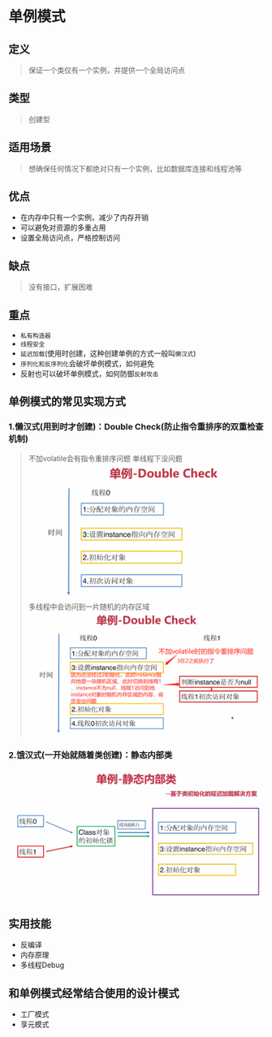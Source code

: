 # 单例模式

## 定义
> 保证一个类仅有一个实例，并提供一个全局访问点

## 类型
> 创建型

## 适用场景
> 想确保任何情况下都绝对只有一个实例，比如数据库连接和线程池等

## 优点
+ 在内存中只有一个实例，减少了内存开销
+ 可以避免对资源的多重占用
+ 设置全局访问点，严格控制访问

## 缺点
> 没有接口，扩展困难

## 重点
+ `私有构造器`
+ `线程安全`
+ `延迟加载`(使用时创建，这种创建单例的方式一般叫`懒汉式`)
+ `序列化和反序列化`会破坏单例模式，如何避免
+ 反射也可以破坏单例模式，如何防御`反射攻击`

## 单例模式的常见实现方式
### 1.懒汉式(用到时才创建)：Double Check(防止指令重排序的双重检查机制)
> 不加volatile会有指令重排序问题
单线程下没问题
![DoubleCheck1](images/DoubleCheck1.png)
多线程中会访问到一片随机的内存区域
![DoubleCheck2](懒汉式/V3基于双重检查的线程安全的实现/不加volatile时的指令重排序问题.png)

### 2.饿汉式(一开始就随着类创建)：静态内部类
![静态内部类实现单例模式](images/静态内部类实现单例模式.png)

## 实用技能
+ 反编译
+ 内存原理
+ 多线程Debug

## 和单例模式经常结合使用的设计模式
+ 工厂模式
+ 享元模式